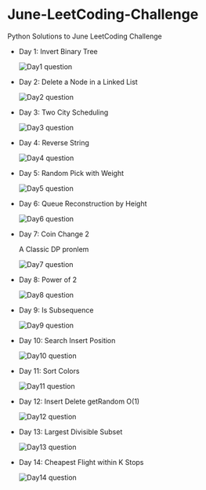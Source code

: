 # June-LeetCoding-Challenge
Python Solutions to June LeetCoding Challenge

<ul>
    <li>
		<p>Day 1: Invert Binary Tree</p>
		<img src="./questions/day1.png" alt="Day1 question">
    </li>
    <li>
		<p>Day 2: Delete a Node in a Linked List</p>
		<img src="./questions/day2.png" alt="Day2 question">
    </li>
    <li>
		<p>Day 3: Two City Scheduling</p>
		<img src="./questions/day3.png" alt="Day3 question">
    </li>
    <li>
		<p>Day 4: Reverse String</p>
		<img src="./questions/day4.png" alt="Day4 question">
    </li>
    <li>
		<p>Day 5: Random Pick with Weight</p>
		<img src="./questions/day5.png" alt="Day5 question">
    </li>
    <li>
		<p>Day 6: Queue Reconstruction by Height</p>
		<img src="./questions/day6.png" alt="Day6 question">
    </li>
    <li>
		<p>Day 7: Coin Change 2</p>
		<p>A Classic DP pronlem</p>
		<img src="./questions/day7.png" alt="Day7 question">
    </li>
	<li>
		<p>Day 8: Power of 2</p>
		<img src="./questions/day8.png" alt="Day8 question">
    </li>
	<li>
		<p>Day 9: Is Subsequence</p>
		<img src="./questions/day9.png" alt="Day9 question">
    </li>
	<li>
		<p>Day 10: Search Insert Position</p>
		<img src="./questions/day10.png" alt="Day10 question">
	</li>
	<li>
		<p>Day 11: Sort Colors</p>
		<img src="./questions/day11.png" alt="Day11 question">
	</li>
	<li>
		<p>Day 12: Insert Delete getRandom O(1)</p>
		<img src="./questions/day12.png" alt="Day12 question">
	</li>
	<li>
		<p>Day 13: Largest Divisible Subset</p>
		<img src="./questions/day13.png" alt="Day13 question">
	</li>
	<li>
		<p>Day 14: Cheapest Flight within K Stops</p>
		<img src="./questions/day14.png" alt="Day14 question">
	</li>
</ul>